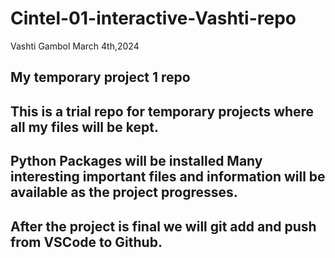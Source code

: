 # Cintel-01-interactive-Vashti-repo
  Vashti Gambol March 4th,2024 
## My temporary project 1 repo 
## This is a trial repo for temporary projects where all my files will be kept.
## Python Packages will be installed Many interesting important files and information will be available as the project progresses.
## After the project is final we will git add and push from VSCode to Github.
